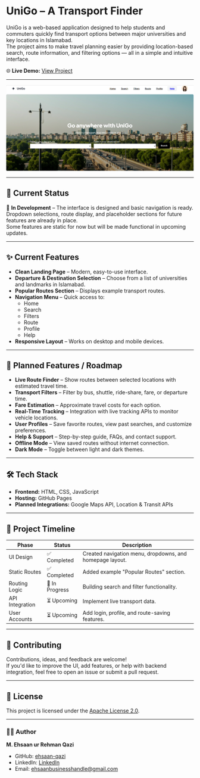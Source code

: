 # UniGo – A Transport Finder

UniGo is a web-based application designed to help students and commuters quickly find transport options between major universities and key locations in Islamabad.  
The project aims to make travel planning easier by providing location-based search, route information, and filtering options — all in a simple and intuitive interface.

🌐 **Live Demo:** [View Project](https://ehsaan-qazi.github.io/UniGo-A-Transport-Finder/)

---

![Image of UniGo](pic.png)

---

## 📌 Current Status

🚧 **In Development** – The interface is designed and basic navigation is ready.  
Dropdown selections, route display, and placeholder sections for future features are already in place.  
Some features are static for now but will be made functional in upcoming updates.

---

## ✨ Current Features

- **Clean Landing Page** – Modern, easy-to-use interface.
- **Departure & Destination Selection** – Choose from a list of universities and landmarks in Islamabad.
- **Popular Routes Section** – Displays example transport routes.
- **Navigation Menu** – Quick access to:
  - Home
  - Search
  - Filters
  - Route
  - Profile
  - Help
- **Responsive Layout** – Works on desktop and mobile devices.

---

## 🚀 Planned Features / Roadmap

- **Live Route Finder** – Show routes between selected locations with estimated travel time.
- **Transport Filters** – Filter by bus, shuttle, ride-share, fare, or departure time.
- **Fare Estimation** – Approximate travel costs for each option.
- **Real-Time Tracking** – Integration with live tracking APIs to monitor vehicle locations.
- **User Profiles** – Save favorite routes, view past searches, and customize preferences.
- **Help & Support** – Step-by-step guide, FAQs, and contact support.
- **Offline Mode** – View saved routes without internet connection.
- **Dark Mode** – Toggle between light and dark themes.

---

## 🛠️ Tech Stack

- **Frontend:** HTML, CSS, JavaScript  
- **Hosting:** GitHub Pages  
- **Planned Integrations:** Google Maps API, Location & Transit APIs

---

## 📅 Project Timeline

| Phase            | Status        | Description |
|------------------|--------------|-------------|
| UI Design        | ✅ Completed | Created navigation menu, dropdowns, and homepage layout. |
| Static Routes    | ✅ Completed | Added example "Popular Routes" section. |
| Routing Logic    | 🚧 In Progress | Building search and filter functionality. |
| API Integration  | ⏳ Upcoming  | Implement live transport data. |
| User Accounts    | ⏳ Upcoming  | Add login, profile, and route-saving features. |

---

## 🤝 Contributing

Contributions, ideas, and feedback are welcome!  
If you'd like to improve the UI, add features, or help with backend integration, feel free to open an issue or submit a pull request.

---

## 📄 License

This project is licensed under the [ Apache License 2.0](http://www.apache.org/licenses/).

---

### 👨‍💻 Author

**M. Ehsaan ur Rehman Qazi**  
- GitHub: [ehsaan-qazi](https://github.com/ehsaan-qazi)
- LinkedIn: [LinkedIn](https://www.linkedin.com/in/ehsaanqazi?utm_source=share&utm_campaign=share_via&utm_content=profile&utm_medium=android_app)
- Email: ehsaanbusinesshandle@gmail.com

